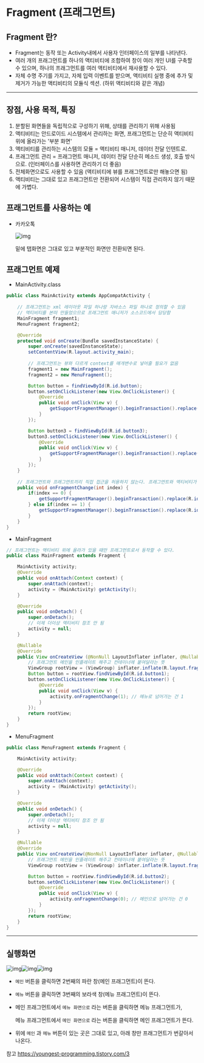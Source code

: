 # Fragment (프래그먼트)

## Fragment 란?

* Fragment는 동작 또는 Activity내에서 사용자 인터페이스의 일부를 나타낸다. 
* 여러 개의 프래그먼트를 하나의 액티비티에 조합하여 창이 여러 개인 UI를 구축할 수 있으며, 하나의 프래그먼트를 여러 액티비티에서 재사용할 수 있다.
* 자체 수명 주기를 가지고, 자체 입력 이벤트를 받으며, 액티비티 실행 중에 추가 및 제거가 가능한 액티비티의 모듈식 섹션. (하위 액티비티와 같은 개념)

---

## 장점, 사용 목적, 특징

1. 분할된 화면들을 독립적으로 구성하기 위해, 상태를 관리하기 위해 사용됨
2. 액티비티는 안드로이드 시스템에서 관리하는 화면, 프래그먼트는 단순히 액티비티 위에 올라가는 '부분 화면'
3. 액티비티를 관리하는 시스템의 모듈 = 액티비티 매니저, 데이터 전달 인텐트로.
4. 프래그먼트 관리 = 프래그먼트 매니저, 데이터 전달 단순히 메소드 생성, 호출 방식으로. (인터페이스를 사용하면 관리하기 더 좋음)
5. 전체화면으로도 사용할 수 있음 (액티비티에 뷰를 프래그먼트로만 해놓으면 됨)
6. 액티비티는 그대로 있고 프래그먼트만 전환되어 시스템이 직접 관리하지 않기 때문에 가볍다.



## 프래그먼트를 사용하는 예

* 카카오톡

  ![img](https://scontent.xx.fbcdn.net/v/t1.15752-0/s320x320/135815407_312413196765169_7982466953916050244_n.jpg?_nc_cat=106&ccb=2&_nc_sid=58c789&_nc_ohc=LRgmP8jqv7kAX_wx6o0&_nc_oc=AQkpwsg5a6UgHtldGZnWE8XDjUumo99VYb8V-eeAPsQxr9PcUcOcawUSjGX3DL_q9MShk2tFEDIRmXJ9n_OweC6u&_nc_ad=z-m&_nc_cid=0&_nc_ht=scontent.xx&tp=7&oh=37bc873b3c71916f85a6411f4082449a&oe=6016FD7C)

  밑에 탭화면은 그대로 있고 부분적인 화면만 전환되면 된다.



## 프래그먼트 예제

* MainActivity.class

```java
public class MainActivity extends AppCompatActivity {
    
    // 프래그먼트는 xml 레이아웃 파일 하나랑 자바소스 파일 하나로 정의할 수 있음
    // 액티비티를 본떠 만들었으므로 프래그먼트 매니저가 소스코드에서 담당함
    MainFragment fragment1;
    MenuFragment fragment2;

    @Override
    protected void onCreate(Bundle savedInstanceState) {
        super.onCreate(savedInstanceState);
        setContentView(R.layout.activity_main);
        
        // 프래그먼트는 뷰와 다르게 context를 매개변수로 넣어줄 필요가 없음
        fragment1 = new MainFragment();
        fragment2 = new MenuFragment();

        Button button = findViewById(R.id.button);
        button.setOnClickListener(new View.OnClickListener() {
            @Override
            public void onClick(View v) {
                getSupportFragmentManager().beginTransaction().replace(R.id.container, fragment1).commit();	// 트랜잭션 안에서 수행되는 것이므로 마지막에 꼭 commit을 해줘야 실행됨
            }
        });

        Button button3 = findViewById(R.id.button3);
        button3.setOnClickListener(new View.OnClickListener() {
            @Override
            public void onClick(View v) {
                getSupportFragmentManager().beginTransaction().replace(R.id.container, fragment2).commit();
            }
        });
    }
    
    // 프래그먼트와 프래그먼트끼리 직접 접근을 허용하지 않는다. 프래그먼트와 액티비티가 접근함
    public void onFragmentChange(int index) {
        if(index == 0) {
            getSupportFragmentManager().beginTransaction().replace(R.id.container, fragment1).commit();
        } else if(index == 1) {
            getSupportFragmentManager().beginTransaction().replace(R.id.container, fragment2).commit();
        }
    }
}
```

* MainFragment

```java
// 프래그먼트는 액티비티 위에 올라가 있을 때만 프래그먼트로서 동작할 수 있다.
public class MainFragment extends Fragment {

    MainActivity activity;
    @Override
    public void onAttach(Context context) {
        super.onAttach(context);
        activity = (MainActivity) getActivity();
    }

    @Override
    public void onDetach() {
        super.onDetach();
        // 이제 더이상 엑티비티 참조 안 됨
        activity = null;
    }

    @Nullable
    @Override
    public View onCreateView (@NonNull LayoutInflater inflater, @Nullable ViewGroup container, @Nullable Bundle savedInstanceState) {
        // 프래그먼트 메인을 인플레이트 해주고 컨테이너에 붙여달라는 뜻
        ViewGroup rootView = (ViewGroup) inflater.inflate(R.layout.fragment_main, container, false);
        Button button = rootView.findViewById(R.id.button1);
        button.setOnClickListener(new View.OnClickListener() {
            @Override
            public void onClick(View v) {
                activity.onFragmentChange(1); // 메뉴로 넘어가는 건 1
            }
        });
        return rootView;
    }
}
```

* MenuFragment

```java
public class MenuFragment extends Fragment {

    MainActivity activity;

    @Override
    public void onAttach(Context context) {
        super.onAttach(context);
        activity = (MainActivity) getActivity();
    }

    @Override
    public void onDetach() {
        super.onDetach();
        // 이제 더이상 엑티비티 참조 안 됨
        activity = null;
    }

    @Nullable
    @Override
    public View onCreateView(@NonNull LayoutInflater inflater, @Nullable ViewGroup container, @Nullable Bundle savedInstanceState) {
        // 프래그먼트 메인을 인플레이트 해주고 컨테이너에 붙여달라는 뜻
        ViewGroup rootView = (ViewGroup) inflater.inflate(R.layout.fragment_menu, container, false);

        Button button = rootView.findViewById(R.id.button2);
        button.setOnClickListener(new View.OnClickListener() {
            @Override
            public void onClick(View v) {
                activity.onFragmentChange(0); // 메인으로 넘어가는 건 0
            }
        });
        return rootView;
    }
}
```

---

## 실행화면

![img](https://scontent.xx.fbcdn.net/v/t1.15752-0/s320x320/134738709_231731231796548_6132444211900461755_n.jpg?_nc_cat=107&ccb=2&_nc_sid=58c789&_nc_ohc=uBuYWTahwgYAX8Xe5Zi&_nc_ad=z-m&_nc_cid=0&_nc_ht=scontent.xx&tp=7&oh=62091ca7be82b2fc664def505a418e41&oe=601835EB)![img](https://scontent.xx.fbcdn.net/v/t1.15752-0/s320x320/134242799_307633117338250_7263726536841932750_n.jpg?_nc_cat=106&ccb=2&_nc_sid=58c789&_nc_ohc=WC862r0slewAX-Mwf2P&_nc_ad=z-m&_nc_cid=0&_nc_ht=scontent.xx&tp=7&oh=d2843a1828f7292a311f4261cc302620&oe=6018432F)![img](https://scontent.xx.fbcdn.net/v/t1.15752-0/s320x320/134078264_201740474940505_7913019410538443498_n.jpg?_nc_cat=109&ccb=2&_nc_sid=58c789&_nc_ohc=GKGgzKSA27MAX_IeZvL&_nc_ad=z-m&_nc_cid=0&_nc_ht=scontent.xx&tp=7&oh=008f30bb693c2a489fe54bfb04cc4991&oe=6017F08E)

* ```메인``` 버튼을 클릭하면 2번째의 파란 창(메인 프래그먼트)이 뜬다.

* ```메뉴``` 버튼을 클릭하면 3번째의 보라색 창(메뉴 프래그먼트)이 뜬다.

* 메인 프래그먼트에서 ```메뉴 화면으로``` 라는 버튼을 클릭하면 메뉴 프래그먼트가,

  메뉴 프래그먼트에서 ```메인 화면으로``` 라는 버튼을 클릭하면 메인 프래그먼트가 뜬다.

* 위에 ```메인``` 과 ```메뉴``` 버튼이 있는 곳은 그대로 있고, 아래 창만 프래그먼트가 번갈아서 나온다.



참고 https://youngest-programming.tistory.com/3